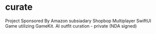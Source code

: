 # curate
Project Sponsored By Amazon subsiadary Shopbop
Multiplayer SwiftUI Game utilizing GameKit. 
AI outfit curation - private (NDA signed)
